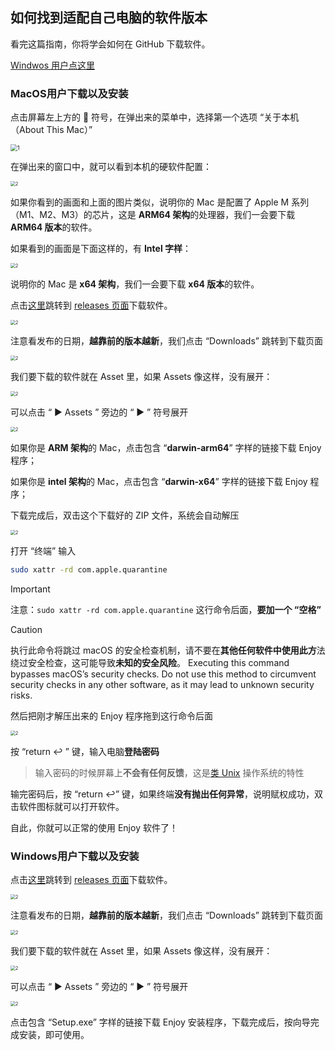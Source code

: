 ## 如何找到适配自己电脑的软件版本

看完这篇指南，你将学会如何在 GitHub 下载软件。

[Windwos 用户点这里](#Windows用户下载以及安装)

### MacOS用户下载以及安装

点击屏幕左上方的  符号，在弹出来的菜单中，选择第一个选项 “关于本机（About This Mac）”

<img src="find-compatible-software-version-IMG/1.png" alt="1" style="zoom:67%;" />

在弹出来的窗口中，就可以看到本机的硬软件配置：

<img src="find-compatible-software-version-IMG/2.png" alt="2" style="zoom: 50%;" />

如果你看到的画面和上面的图片类似，说明你的 Mac 是配置了 Apple M 系列（M1、M2、M3）的芯片，这是 **ARM64 架构**的处理器，我们一会要下载 **ARM64 版本**的软件。

如果看到的画面是下面这样的，有 **Intel 字样**：

<img src="find-compatible-software-version-IMG/3.jpg" alt="2" style="zoom: 50%;" />

说明你的 Mac 是 **x64 架构**，我们一会要下载 **x64 版本**的软件。

点击[这里](https://github.com/xiaolai/everyone-can-use-english/tags)跳转到 [releases 页面](https://github.com/xiaolai/everyone-can-use-english/tags)下载软件。

<img src="find-compatible-software-version-IMG/4.png" alt="2" style="zoom: 50%;" />

注意看发布的日期，**越靠前的版本越新**，我们点击 “Downloads” 跳转到下载页面

<img src="find-compatible-software-version-IMG/5.png" alt="2" style="zoom: 50%;" />

我们要下载的软件就在 Asset 里，如果 Assets 像这样，没有展开：

<img src="find-compatible-software-version-IMG/6.png" alt="2" style="zoom: 50%;" />

可以点击 “ ▶ Assets ” 旁边的 “ ▶ ” 符号展开

<img src="find-compatible-software-version-IMG/7.png" alt="2" style="zoom: 50%;" />

如果你是 **ARM 架构**的 Mac，点击包含 “**darwin-arm64**” 字样的链接下载 Enjoy 程序；

如果你是 **intel 架构**的 Mac，点击包含 “**darwin-x64**” 字样的链接下载 Enjoy 程序；

下载完成后，双击这个下载好的 ZIP 文件，系统会自动解压

<img src="find-compatible-software-version-IMG/8.png" alt="2" style="zoom: 50%;" />

打开 “终端” 输入

```bash
sudo xattr -rd com.apple.quarantine 
```


> [!IMPORTANT]
> 注意：`sudo xattr -rd com.apple.quarantine` 这行命令后面，**要加一个 “空格”**

> [!CAUTION]
> 执行此命令将跳过 macOS 的安全检查机制，请不要在**其他任何软件中使用此方**法绕过安全检查，这可能导致**未知的安全风险**。
> Executing this command bypasses macOS’s security checks. Do not use this method to circumvent security checks in any other software, as it may lead to unknown security risks.



然后把刚才解压出来的 Enjoy 程序拖到这行命令后面

<img src="find-compatible-software-version-IMG/9.png" alt="2" style="zoom: 50%;" />

按 “return ↩ ” 键，输入电脑**登陆密码**

> 输入密码的时候屏幕上**不会有任何反馈**，这是[类 Unix](https://zh.wikipedia.org/wiki/类_Unix) 操作系统的特性

输完密码后，按 “return ↩” 键，如果终端**没有抛出任何异常**，说明赋权成功，双击软件图标就可以打开软件。

自此，你就可以正常的使用 Enjoy 软件了！

### Windows用户下载以及安装

点击[这里](https://github.com/xiaolai/everyone-can-use-english/tags)跳转到 [releases 页面](https://github.com/xiaolai/everyone-can-use-english/tags)下载软件。

<img src="find-compatible-software-version-IMG/4.png" alt="2" style="zoom: 50%;" />

注意看发布的日期，**越靠前的版本越新**，我们点击 “Downloads” 跳转到下载页面

<img src="find-compatible-software-version-IMG/5.png" alt="2" style="zoom: 50%;" />

我们要下载的软件就在 Asset 里，如果 Assets 像这样，没有展开：

<img src="find-compatible-software-version-IMG/6.png" alt="2" style="zoom: 50%;" />

可以点击 “ ▶ Assets ” 旁边的 “ ▶ ” 符号展开

<img src="find-compatible-software-version-IMG/7.png" alt="2" style="zoom: 50%;" />

点击包含 “Setup.exe” 字样的链接下载 Enjoy 安装程序，下载完成后，按向导完成安装，即可使用。
